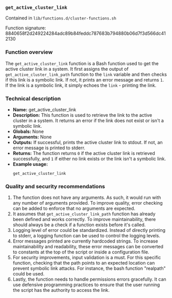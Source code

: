 ### `get_active_cluster_link`

Contained in `lib/functions.d/cluster-functions.sh`

Function signature: 8840658f2d249224284adc89b84feddc787683b794880b06d7f3d566dc412130

### Function overview

The `get_active_cluster_link` function is a Bash function used to get the active cluster link in a system. It first assigns the output of `get_active_cluster_link_path` function to the `link` variable and then checks if this link is a symbolic link. If not, it prints an error message and returns `1`. If the link is a symbolic link, it simply echoes the `link` - printing the link.


### Technical description
* **Name:** get_active_cluster_link
* **Description:** This function is used to retrieve the link to the active cluster in a system. It returns an error if the link does not exist or isn't a symbolic link.
* **Globals:** None
* **Arguments:** None
* **Outputs:** If successful, prints the active cluster link to stdout. If not, an error message is printed to stderr.
* **Returns:** The function returns `0` if the active cluster link is retrieved successfully, and `1` if either no link exists or the link isn't a symbolic link.
* **Example usage:** 
  ```
  get_active_cluster_link
  ```

### Quality and security recommendations

1. The function does not have any arguments. As such, it would run with any number of arguments provided. To improve quality, error checking can be added to enforce that no arguments are expected.
2. It assumes that `get_active_cluster_link_path` function has already been defined and works correctly. To improve maintainability, there should always be a check if a function exists before it's called.
3. Logging level of error could be standardized. Instead of directly printing to stderr, a logging function can be used to control the logging levels.
4. Error messages printed are currently hardcoded strings. To increase maintainability and readability, these error messages can be converted to constants at the top of the script or inside a configuration file.
5. For security improvements, input validation is a must. For this specific function, checking that the path points to an expected location can prevent symbolic link attacks. For instance, the bash function "realpath" could be used.
6. Lastly, the function needs to handle permissions errors gracefully. It can use defensive programming practices to ensure that the user running the script has the authority to access the link.

